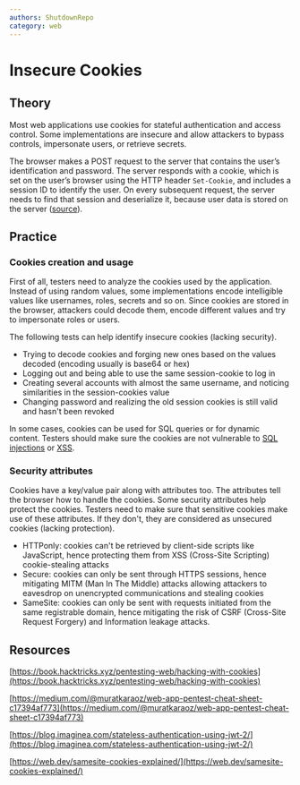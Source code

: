 ```yaml
---
authors: ShutdownRepo
category: web
---
```


# Insecure Cookies

## Theory

Most web applications use cookies for stateful authentication and access control. Some implementations are insecure and allow attackers to bypass controls, impersonate users, or retrieve secrets.

The browser makes a POST request to the server that contains the user’s identification and password. The server responds with a cookie, which is set on the user’s browser using the HTTP header `Set-Cookie`, and includes a session ID to identify the user. On every subsequent request, the server needs to find that session and deserialize it, because user data is stored on the server ([source](https://blog.imaginea.com/stateless-authentication-using-jwt-2/)).

## Practice

### Cookies creation and usage

First of all, testers need to analyze the cookies used by the application. Instead of using random values, some implementations encode intelligible values like usernames, roles, secrets and so on. Since cookies are stored in the browser, attackers could decode them, encode different values and try to impersonate roles or users.

The following tests can help identify insecure cookies (lacking security).

* Trying to decode cookies and forging new ones based on the values decoded (encoding usually is base64 or hex)
* Logging out and being able to use the same session-cookie to log in
* Creating several accounts with almost the same username, and noticing similarities in the session-cookies value
* Changing password and realizing the old session cookies is still valid and hasn't been revoked

In some cases, cookies can be used for SQL queries or for dynamic content. Testers should make sure the cookies are not vulnerable to [SQL injections](../../web/inputs/sqli.md) or [XSS](../../web/inputs/xss.md).

### Security attributes

Cookies have a key/value pair along with attributes too. The attributes tell the browser how to handle the cookies. Some security attributes help protect the cookies. Testers need to make sure that sensitive cookies make use of these attributes. If they don't, they are considered as unsecured cookies (lacking protection).

* HTTPonly: cookies can't be retrieved by client-side scripts like JavaScript, hence protecting them from XSS (Cross-Site Scripting) cookie-stealing attacks
* Secure: cookies can only be sent through HTTPS sessions, hence mitigating MITM (Man In The Middle) attacks allowing attackers to eavesdrop on unencrypted communications and stealing cookies
* SameSite: cookies can only be sent with requests initiated from the same registrable domain, hence mitigating the risk of CSRF (Cross-Site Request Forgery) and Information leakage attacks.

## Resources

[https://book.hacktricks.xyz/pentesting-web/hacking-with-cookies](https://book.hacktricks.xyz/pentesting-web/hacking-with-cookies)

[https://medium.com/@muratkaraoz/web-app-pentest-cheat-sheet-c17394af773](https://medium.com/@muratkaraoz/web-app-pentest-cheat-sheet-c17394af773)

[https://blog.imaginea.com/stateless-authentication-using-jwt-2/](https://blog.imaginea.com/stateless-authentication-using-jwt-2/)

[https://web.dev/samesite-cookies-explained/](https://web.dev/samesite-cookies-explained/)
